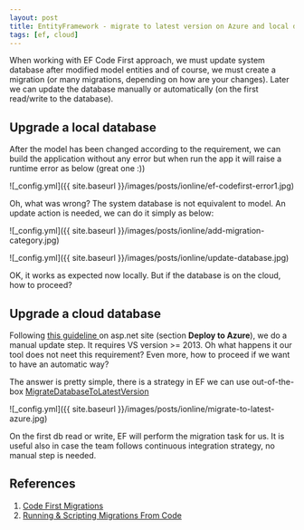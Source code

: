 ```yaml
---
layout: post
title: EntityFramework - migrate to latest version on Azure and local database from code
tags: [ef, cloud]
---
```


When working with EF Code First approach, we must update system database after modified model entities
and of course, we must create a migration (or many migrations, depending on how are your changes).
Later we can update the database manually or automatically (on the first read/write to the database).

## Upgrade a local database

After the model has been changed according to the requirement, we can build the application without any error
but when run the app it will raise a runtime error as below (great one :))

![_config.yml]({{ site.baseurl }}/images/posts/ionline/ef-codefirst-error1.jpg)

Oh, what was wrong? The system database is not equivalent to model. An update action is needed,
we can do it simply as below:

![_config.yml]({{ site.baseurl }}/images/posts/ionline/add-migration-category.jpg)

![_config.yml]({{ site.baseurl }}/images/posts/ionline/update-database.jpg)

OK, it works as expected now locally. But if the database is on the cloud, how to proceed?

## Upgrade a cloud database

Following [this guideline ][1] on asp.net site (section **Deploy to Azure**),
we do a manual update step. It requires VS version >= 2013. Oh what happens it our tool does not neet
this requirement? Even more, how to proceed if we want to have an automatic way?

The answer is pretty simple, there is a strategy in EF we can use out-of-the-box [MigrateDatabaseToLatestVersion][4]

![_config.yml]({{ site.baseurl }}/images/posts/ionline/migrate-to-latest-azure.jpg)

On the first db read or write, EF will perform the migration task for us. It is useful also in case
the team follows continuous integration strategy, no manual step is needed.

## References
1. [Code First Migrations][2]
2. [Running & Scripting Migrations From Code][3]

[1]: http://www.asp.net/mvc/overview/getting-started/getting-started-with-ef-using-mvc/migrations-and-deployment-with-the-entity-framework-in-an-asp-net-mvc-application
[2]: https://msdn.microsoft.com/en-us/data/jj591621.aspx
[3]: http://romiller.com/2012/02/09/running-scripting-migrations-from-code/
[4]: https://msdn.microsoft.com/en-us/library/hh829293(v=vs.113).aspx
